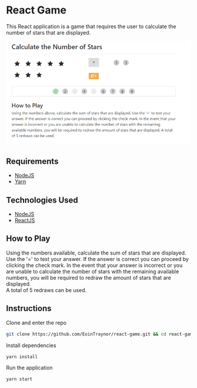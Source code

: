 # React Game
This React application is a game that requires the user to calculate the number of stars that are displayed.

![Demo Screenshot](screenshot.png?raw=true "Demo Screenshot")

## Requirements
* [NodeJS](https://nodejs.org/)
* [Yarn](https://yarnpkg.com/)

## Technologies Used
* [NodeJS](https://nodejs.org/)
* [ReactJS](https://facebook.github.io/react/)

## How to Play
Using the numbers available, calculate the sum of stars that are displayed. Use the '=' to test your answer. 
If the answer is correct you can proceed by clicking the check mark. 
In the event that your answer is incorrect or you are unable to calculate the number of stars with the remaining available numbers, 
you will be required to redraw the amount of stars that are displayed.  
A total of 5 redraws can be used.

## Instructions
Clone and enter the repo
```bash
git clone https://github.com/EoinTraynor/react-game.git && cd react-game
```

Install dependencies
```bash
yarn install
```

Run the application
```bash
yarn start
```